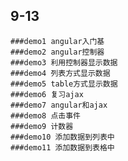 ## 9-13
    ###demo1 angular入门基
    ###demo2 angular控制器
    ###demo3 利用控制器显示数据
    ###demo4 列表方式显示数据
    ###demo5 table方式显示数据
    ###demo6 复习ajax
    ###demo7 angular和ajax
    ###demo8 点击事件
    ###demo9 计数器
    ###demo10 添加数据到列表中
    ###demo11 添加数据到表格中
